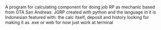 A program for calculating component for doing job RP as mechanic based from GTA San Andreas: JGRP
created with python and the language in it is Indonesian
featured with: the calc itself, deposit and history
looking for making it as .exe or web
for now just work at terminal
